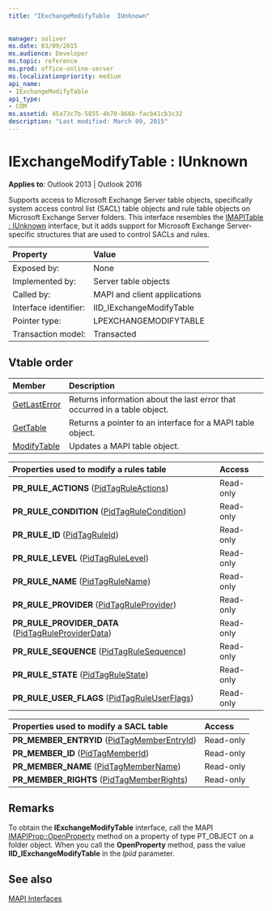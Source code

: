 ```yaml
---
title: "IExchangeModifyTable  IUnknown"
 
 
manager: soliver
ms.date: 03/09/2015
ms.audience: Developer
ms.topic: reference
ms.prod: office-online-server
ms.localizationpriority: medium
api_name:
- IExchangeModifyTable
api_type:
- COM
ms.assetid: 45a73c7b-5855-4b70-866b-facb41cb3c32
description: "Last modified: March 09, 2015"
---
```


# IExchangeModifyTable : IUnknown

  
  
**Applies to**: Outlook 2013 | Outlook 2016 
  
Supports access to Microsoft Exchange Server table objects, specifically system access control list (SACL) table objects and rule table objects on Microsoft Exchange Server folders. This interface resembles the [IMAPITable : IUnknown](imapitableiunknown.md) interface, but it adds support for Microsoft Exchange Server-specific structures that are used to control SACLs and rules. 
  
|Property |Value |
|:-----|:-----|
|Exposed by:  <br/> |None  <br/> |
|Implemented by:  <br/> |Server table objects  <br/> |
|Called by:  <br/> |MAPI and client applications  <br/> |
|Interface identifier:  <br/> |IID_IExchangeModifyTable  <br/> |
|Pointer type:  <br/> |LPEXCHANGEMODIFYTABLE  <br/> |
|Transaction model:  <br/> |Transacted  <br/> |
   
## Vtable order

|Member |Description |
|:-----|:-----|
|[GetLastError](iexchangemodifytable-getlasterror.md) <br/> |Returns information about the last error that occurred in a table object. |
|[GetTable](iexchangemodifytable-gettable.md) <br/> |Returns a pointer to an interface for a MAPI table object. |
|[ModifyTable](iexchangemodifytable-modifytable.md) <br/> |Updates a MAPI table object. |
   
|**Properties used to modify a rules table**|**Access**|
|:-----|:-----|
|**PR_RULE_ACTIONS** ([PidTagRuleActions](pidtagruleactions-canonical-property.md))  <br/> |Read-only  <br/> |
|**PR_RULE_CONDITION** ([PidTagRuleCondition](pidtagrulecondition-canonical-property.md))  <br/> |Read-only  <br/> |
|**PR_RULE_ID** ([PidTagRuleId](pidtagruleid-canonical-property.md))  <br/> |Read-only  <br/> |
|**PR_RULE_LEVEL** ([PidTagRuleLevel](pidtagrulelevel-canonical-property.md))  <br/> |Read-only  <br/> |
|**PR_RULE_NAME** ([PidTagRuleName](pidtagrulename-canonical-property.md))  <br/> |Read-only  <br/> |
|**PR_RULE_PROVIDER** ([PidTagRuleProvider](pidtagruleprovider-canonical-property.md))  <br/> |Read-only  <br/> |
|**PR_RULE_PROVIDER_DATA** ([PidTagRuleProviderData](pidtagruleproviderdata-canonical-property.md))  <br/> |Read-only  <br/> |
|**PR_RULE_SEQUENCE** ([PidTagRuleSequence](pidtagrulesequence-canonical-property.md))  <br/> |Read-only  <br/> |
|**PR_RULE_STATE** ([PidTagRuleState](pidtagrulestate-canonical-property.md))  <br/> |Read-only  <br/> |
|**PR_RULE_USER_FLAGS** ([PidTagRuleUserFlags](pidtagruleuserflags-canonical-property.md))  <br/> |Read-only  <br/> |
   
|**Properties used to modify a SACL table**|**Access**|
|:-----|:-----|
|**PR_MEMBER_ENTRYID** ([PidTagMemberEntryId](pidtagmemberentryid-canonical-property.md))  <br/> |Read-only  <br/> |
|**PR_MEMBER_ID** ([PidTagMemberId](pidtagmemberid-canonical-property.md))  <br/> |Read-only  <br/> |
|**PR_MEMBER_NAME** ([PidTagMemberName](pidtagmembername-canonical-property.md))  <br/> |Read-only  <br/> |
|**PR_MEMBER_RIGHTS** ([PidTagMemberRights](pidtagmemberrights-canonical-property.md))  <br/> |Read-only  <br/> |
   
## Remarks

To obtain the **IExchangeModifyTable** interface, call the MAPI [IMAPIProp::OpenProperty](imapiprop-openproperty.md) method on a property of type PT_OBJECT on a folder object. When you call the **OpenProperty** method, pass the value **IID_IExchangeModifyTable** in the _lpiid_ parameter. 
  
## See also



[MAPI Interfaces](mapi-interfaces.md)

